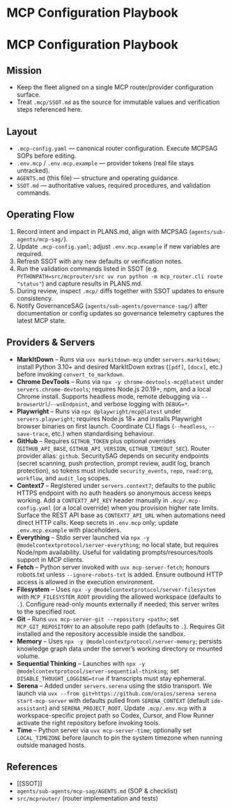 # MCP Configuration Playbook

# MCP Configuration Playbook

## Mission
- Keep the fleet aligned on a single MCP router/provider configuration surface.
- Treat `.mcp/SSOT.md` as the source for immutable values and verification steps referenced here.

## Layout
- `.mcp-config.yaml` — canonical router configuration. Execute MCPSAG SOPs before editing.
- `.env.mcp` / `.env.mcp.example` — provider tokens (real file stays untracked).
- `AGENTS.md` (this file) — structure and operating guidance.
- `SSOT.md` — authoritative values, required procedures, and validation commands.

## Operating Flow
1. Record intent and impact in PLANS.md, align with MCPSAG (`agents/sub-agents/mcp-sag/`).
2. Update `.mcp-config.yaml`; adjust `.env.mcp.example` if new variables are required.
3. Refresh SSOT with any new defaults or verification notes.
4. Run the validation commands listed in SSOT (e.g. `PYTHONPATH=src/mcprouter/src uv run python -m mcp_router.cli route "status"`) and capture results in PLANS.md.
5. During review, inspect `.mcp/` diffs together with SSOT updates to ensure consistency.
6. Notify GovernanceSAG (`agents/sub-agents/governance-sag/`) after documentation or config updates so governance telemetry captures the latest MCP state.

## Providers & Servers
- **MarkItDown** – Runs via `uvx markitdown-mcp` under `servers.markitdown`; install Python 3.10+ and desired MarkItDown extras (`[pdf]`, `[docx]`, etc.) before invoking `convert_to_markdown`.
- **Chrome DevTools** – Runs via `npx -y chrome-devtools-mcp@latest` under `servers.chrome-devtools`; requires Node.js 20.19+, npm, and a local Chrome install. Supports headless mode, remote debugging via `--browserUrl`/`--wsEndpoint`, and verbose logging with `DEBUG=*`.
- **Playwright** – Runs via `npx @playwright/mcp@latest` under `servers.playwright`; requires Node.js 18+ and installs Playwright browser binaries on first launch. Coordinate CLI flags (`--headless`, `--save-trace`, etc.) when standardising behaviour.
- **GitHub** – Requires `GITHUB_TOKEN` plus optional overrides (`GITHUB_API_BASE`, `GITHUB_API_VERSION`, `GITHUB_TIMEOUT_SEC`). Router provider alias: `github`. SecuritySAG depends on security endpoints (secret scanning, push protection, prompt review, audit log, branch protection), so tokens must include `security_events`, `repo`, `read:org`, `workflow`, and `audit_log` scopes.
- **Context7** – Registered under `servers.context7`; defaults to the public HTTPS endpoint with no auth headers so anonymous access keeps working. Add a `CONTEXT7_API_KEY` header manually in `.mcp/.mcp-config.yaml` (or a local override) when you provision higher rate limits. Surface the REST API base as `CONTEXT7_API_URL` when automations need direct HTTP calls. Keep secrets in `.env.mcp` only; update `.env.mcp.example` with placeholders.
- **Everything** – Stdio server launched via `npx -y @modelcontextprotocol/server-everything`; no local state, but requires Node/npm availability. Useful for validating prompts/resources/tools support in MCP clients.
- **Fetch** – Python server invoked with `uvx mcp-server-fetch`; honours robots.txt unless `--ignore-robots-txt` is added. Ensure outbound HTTP access is allowed in the execution environment.
- **Filesystem** – Uses `npx -y @modelcontextprotocol/server-filesystem` with `MCP_FILESYSTEM_ROOT` providing the allowed workspace (defaults to `.`). Configure read-only mounts externally if needed; this server writes to the specified root.
- **Git** – Runs `uvx mcp-server-git --repository <path>`; set `MCP_GIT_REPOSITORY` to an absolute repo path (defaults to `.`). Requires Git installed and the repository accessible inside the sandbox.
- **Memory** – Uses `npx -y @modelcontextprotocol/server-memory`; persists knowledge graph data under the server’s working directory or mounted volume.
- **Sequential Thinking** – Launches with `npx -y @modelcontextprotocol/server-sequential-thinking`; set `DISABLE_THOUGHT_LOGGING=true` if transcripts must stay ephemeral.
- **Serena** – Added under `servers.serena` using the stdio transport. We launch via `uvx --from git+https://github.com/oraios/serena serena start-mcp-server` with defaults pulled from `SERENA_CONTEXT` (default `ide-assistant`) and `SERENA_PROJECT_ROOT`. Update `.mcp/.env.mcp` with a workspace-specific project path so Codex, Cursor, and Flow Runner activate the right repository before invoking tools.
- **Time** – Python server via `uvx mcp-server-time`; optionally set `LOCAL_TIMEZONE` before launch to pin the system timezone when running outside managed hosts.

## References
- [[SSOT]]
- `agents/sub-agents/mcp-sag/AGENTS.md` (SOP & checklist)
- `src/mcprouter/` (router implementation and tests)
